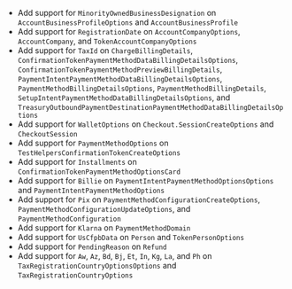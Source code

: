* Add support for `MinorityOwnedBusinessDesignation` on `AccountBusinessProfileOptions` and `AccountBusinessProfile`
* Add support for `RegistrationDate` on `AccountCompanyOptions`, `AccountCompany`, and `TokenAccountCompanyOptions`
* Add support for `TaxId` on `ChargeBillingDetails`, `ConfirmationTokenPaymentMethodDataBillingDetailsOptions`, `ConfirmationTokenPaymentMethodPreviewBillingDetails`, `PaymentIntentPaymentMethodDataBillingDetailsOptions`, `PaymentMethodBillingDetailsOptions`, `PaymentMethodBillingDetails`, `SetupIntentPaymentMethodDataBillingDetailsOptions`, and `TreasuryOutboundPaymentDestinationPaymentMethodDataBillingDetailsOptions`
* Add support for `WalletOptions` on `Checkout.SessionCreateOptions` and `CheckoutSession`
* Add support for `PaymentMethodOptions` on `TestHelpersConfirmationTokenCreateOptions`
* Add support for `Installments` on `ConfirmationTokenPaymentMethodOptionsCard`
* Add support for `Billie` on `PaymentIntentPaymentMethodOptionsOptions` and `PaymentIntentPaymentMethodOptions`
* Add support for `Pix` on `PaymentMethodConfigurationCreateOptions`, `PaymentMethodConfigurationUpdateOptions`, and `PaymentMethodConfiguration`
* Add support for `Klarna` on `PaymentMethodDomain`
* Add support for `UsCfpbData` on `Person` and `TokenPersonOptions`
* Add support for `PendingReason` on `Refund`
* Add support for `Aw`, `Az`, `Bd`, `Bj`, `Et`, `In`, `Kg`, `La`, and `Ph` on `TaxRegistrationCountryOptionsOptions` and `TaxRegistrationCountryOptions`